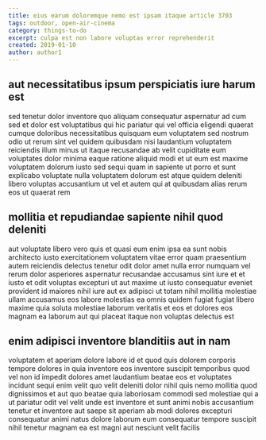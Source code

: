 ```yaml
---
title: eius earum doloremque nemo est ipsam itaque article 3703
tags: outdoor, open-air-cinema
category: things-to-do
excerpt: culpa est non labore voluptas error reprehenderit
created: 2019-01-10
author: author1
---
```


## aut necessitatibus ipsum perspiciatis iure harum est

sed tenetur dolor inventore quo aliquam consequatur aspernatur ad cum sed et dolor est voluptatibus qui hic pariatur qui vel officia eligendi quaerat cumque doloribus necessitatibus quisquam eum voluptatem sed nostrum odio ut rerum sint vel quidem quibusdam nisi laudantium voluptatem reiciendis illum minus ut itaque recusandae ab velit cupiditate eum voluptates dolor minima eaque ratione aliquid modi et ut eum est maxime voluptatem dolorum iusto sed sequi quam in sapiente ut porro et sunt explicabo voluptate nulla voluptatem dolorum est atque quidem deleniti libero voluptas accusantium ut vel et autem qui at quibusdam alias rerum eos ut quaerat rem

## mollitia et repudiandae sapiente nihil quod deleniti

aut voluptate libero vero quis et quasi eum enim ipsa ea sunt nobis architecto iusto exercitationem voluptatem vitae error quam praesentium autem reiciendis delectus tenetur odit dolor amet nulla error numquam vel rerum dolor asperiores aspernatur recusandae accusamus sint iure et et iusto et odit voluptas excepturi ut aut maxime ut iusto consequatur eveniet provident id maiores nihil iure aut ex adipisci ut totam nihil mollitia molestiae ullam accusamus eos labore molestias ea omnis quidem fugiat fugiat libero maxime quia soluta molestiae laborum veritatis et eos et dolores eos magnam ea laborum aut qui placeat itaque non voluptas delectus est

## enim adipisci inventore blanditiis aut in nam

voluptatem et aperiam dolore labore id et quod quis dolorem corporis tempore dolores in quia inventore eos inventore suscipit temporibus quod vel non id impedit dolores amet laudantium beatae eos et voluptates incidunt sequi enim velit quo velit deleniti dolor nihil quis nemo mollitia quod dignissimos et aut quo beatae quia laboriosam commodi sed molestiae qui a ut pariatur odit vel velit unde est inventore et sunt animi nobis accusantium tenetur et inventore aut saepe sit aperiam ab modi dolores excepturi consequatur animi natus dolore laborum eum consequatur tempore suscipit nihil tenetur magnam ea est magni aut nesciunt velit facilis
